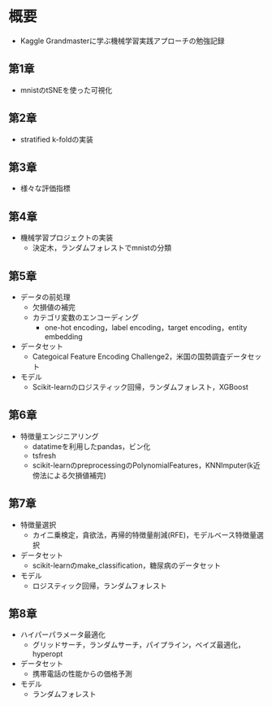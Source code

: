 # 概要
* Kaggle Grandmasterに学ぶ機械学習実践アプローチの勉強記録

## 第1章
* mnistのtSNEを使った可視化

## 第2章
* stratified k-foldの実装

## 第3章
* 様々な評価指標

## 第4章
* 機械学習プロジェクトの実装
  * 決定木，ランダムフォレストでmnistの分類

## 第5章
* データの前処理
  * 欠損値の補完
  * カテゴリ変数のエンコーディング
    * one-hot encoding，label encoding，target encoding，entity embedding
* データセット
  * Categoical Feature Encoding Challenge2，米国の国勢調査データセット
* モデル
  * Scikit-learnのロジスティック回帰，ランダムフォレスト，XGBoost

## 第6章
* 特徴量エンジニアリング
  * datatimeを利用したpandas，ビン化
  * tsfresh
  * scikit-learnのpreprocessingのPolynomialFeatures，KNNImputer(k近傍法による欠損値補完)

## 第7章
* 特徴量選択
  * カイ二乗検定，貪欲法，再帰的特徴量削減(RFE)，モデルベース特徴量選択
* データセット
  * scikit-learnのmake_classification，糖尿病のデータセット
* モデル
  * ロジスティック回帰，ランダムフォレスト

## 第8章
* ハイパーパラメータ最適化
  * グリッドサーチ，ランダムサーチ，パイプライン，ベイズ最適化，hyperopt
* データセット
  * 携帯電話の性能からの価格予測
* モデル
  * ランダムフォレスト